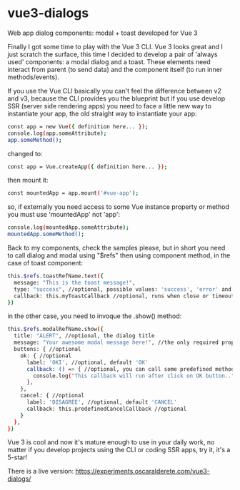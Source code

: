 # vue3-dialogs
Web app dialog components: modal + toast developed for Vue 3

Finally I got some time to play with the Vue 3 CLI. Vue 3 looks great and I just scratch the surface, this time I decided to develop a pair of 'always used' components: a modal dialog and a toast. These elements need interact from parent (to send data) and the component itself (to run inner methods/events).

If you use the Vue CLI basically you can't feel the difference between v2 and v3, because the CLI provides you the blueprint but if you use develop SSR (server side rendering apps) you need to face a little new way to instantiate your app, the old straight way to instantiate your app:

```bash
const app = new Vue({ definition here... });
console.log(app.someAttribute);
app.someMethod();
```

changed to:

```bash
const app = Vue.createApp({ definition here... });
```

then mount it:

```bash
const mountedApp = app.mount('#vue-app');
```

so, if externally you need access to some Vue instance property or method you must use 'mountedApp' not 'app':

```bash
console.log(mountedApp.someAttribute);
mountedApp.someMethod();
```

Back to my components, check the samples please, but in short you need to call dialog and modal using "$refs" then using component method, in the case of toast component:

```bash
this.$refs.toastRefName.text({
  message: "This is the toast message!",
  type: "success", //optional, possible values: 'success', 'error' and 'warning'
  callback: this.myToastCallback //optional, runs when close or timeout
})
```
in the other case, you need to invoque the .show() method:

```bash
this.$refs.modalRefName.show({
  title: "ALERT", //optional, the dialog title
  message: "Your awesome modal message here!", //the only required property
  buttons: { //optional
    ok: { //optional
      label: 'OKI', //optional, default 'OK'
      callback: () => { //optional, you can call some predefined method or anonymous funtions
        console.log("This callback will run after click on OK button..");
      },
    },
    cancel: { //optional
      label: 'DISAGREE', //optional, default 'CANCEL'
      callback: this.predefinedCancelCallback //optional
    }
  },
})
```

Vue 3 is cool and now it's mature enough to use in your daily work, no matter if you develop projects using the CLI or coding SSR apps, try it, it's a 5-star!

There is a live version: https://experiments.oscaralderete.com/vue3-dialogs/
